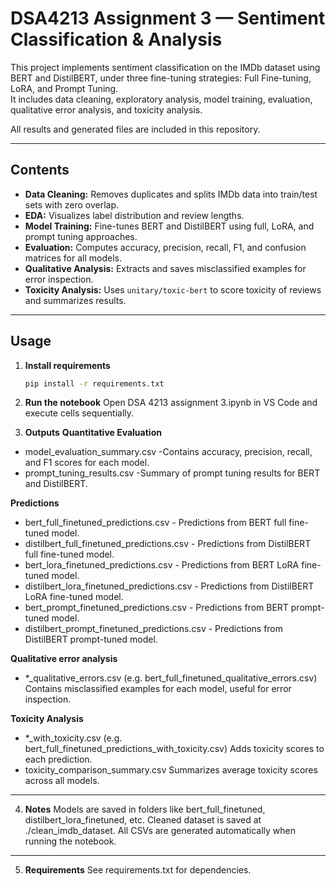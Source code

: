 # DSA4213 Assignment 3 — Sentiment Classification & Analysis

This project implements sentiment classification on the IMDb dataset using BERT and DistilBERT, under three fine-tuning strategies: Full Fine-tuning, LoRA, and Prompt Tuning.  
It includes data cleaning, exploratory analysis, model training, evaluation, qualitative error analysis, and toxicity analysis.

All results and generated files are included in this repository.

---

## Contents

- **Data Cleaning:** Removes duplicates and splits IMDb data into train/test sets with zero overlap.  
- **EDA:** Visualizes label distribution and review lengths.  
- **Model Training:** Fine-tunes BERT and DistilBERT using full, LoRA, and prompt tuning approaches.  
- **Evaluation:** Computes accuracy, precision, recall, F1, and confusion matrices for all models.  
- **Qualitative Analysis:** Extracts and saves misclassified examples for error inspection.  
- **Toxicity Analysis:** Uses `unitary/toxic-bert` to score toxicity of reviews and summarizes results.

---
## Usage

1. **Install requirements**

   ```bash
   pip install -r requirements.txt

2. **Run the notebook**
Open DSA 4213 assignment 3.ipynb in VS Code and execute cells sequentially.

3. **Outputs**
**Quantitative Evaluation**
- model_evaluation_summary.csv -Contains accuracy, precision, recall, and F1 scores for each model.
- prompt_tuning_results.csv -Summary of prompt tuning results for BERT and DistilBERT.

**Predictions**
- bert_full_finetuned_predictions.csv - Predictions from BERT full fine-tuned model.
- distilbert_full_finetuned_predictions.csv - Predictions from DistilBERT full fine-tuned model.
- bert_lora_finetuned_predictions.csv - Predictions from BERT LoRA fine-tuned model.
- distilbert_lora_finetuned_predictions.csv - Predictions from DistilBERT LoRA fine-tuned model.
- bert_prompt_finetuned_predictions.csv - Predictions from BERT prompt-tuned model.
- distilbert_prompt_finetuned_predictions.csv - Predictions from DistilBERT prompt-tuned model.

**Qualitative error analysis**
- *_qualitative_errors.csv
  (e.g. bert_full_finetuned_qualitative_errors.csv)
  Contains misclassified examples for each model, useful for error inspection.

**Toxicity Analysis**
- *_with_toxicity.csv
  (e.g. bert_full_finetuned_predictions_with_toxicity.csv)
  Adds toxicity scores to each prediction.
- toxicity_comparison_summary.csv
  Summarizes average toxicity scores across all models.
---
4. **Notes**
Models are saved in folders like bert_full_finetuned, distilbert_lora_finetuned, etc.
Cleaned dataset is saved at ./clean_imdb_dataset.
All CSVs are generated automatically when running the notebook.

---
5. **Requirements**
See requirements.txt for dependencies.

